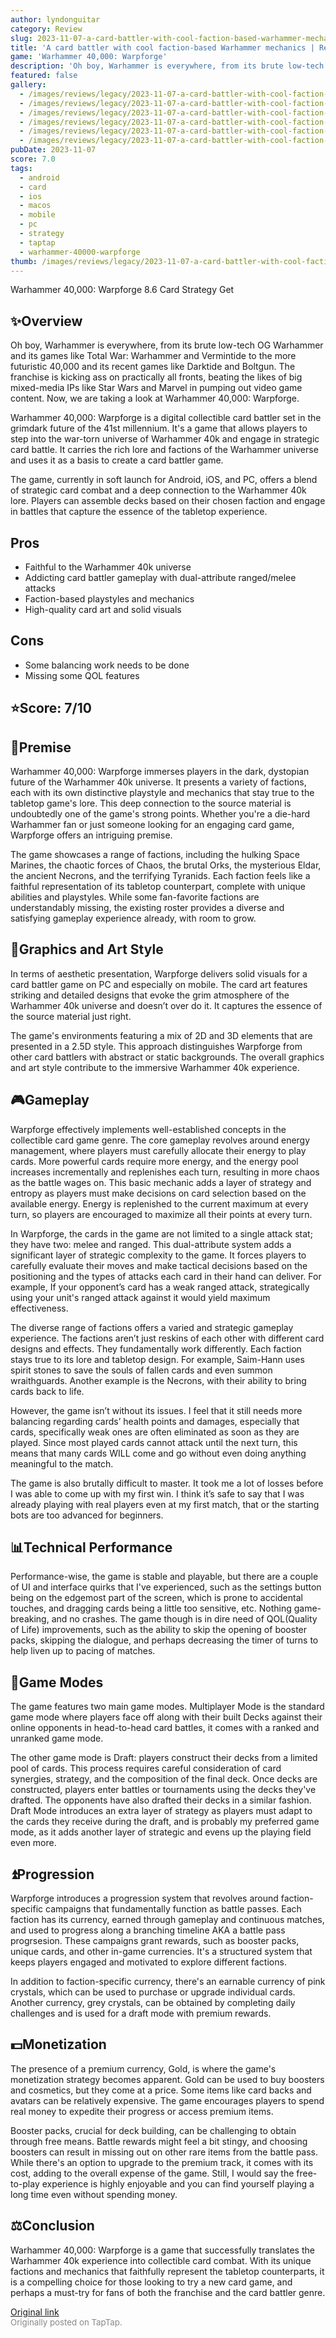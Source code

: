 ```yaml
---
author: lyndonguitar
category: Review
slug: 2023-11-07-a-card-battler-with-cool-faction-based-warhammer-mechanics-review-warhammer-40000-warp
title: 'A card battler with cool faction-based Warhammer mechanics | Review - Warhammer 40,000: Warpforge'
game: 'Warhammer 40,000: Warpforge'
description: 'Oh boy, Warhammer is everywhere, from its brute low-tech OG Warhammer and its games like Total War: Warhammer and Vermintide to the more futuristic 40,000 and its recent games like Darktide and Boltgun. The franchise is kicking ass on practically all fronts, beating the likes of big mixed-media IPs like Star Wars and Marvel in pumping out video game content. Now, we are taking a look at Warhammer 40,000: Warpforge.'
featured: false
gallery:
  - /images/reviews/legacy/2023-11-07-a-card-battler-with-cool-faction-based-warhammer-mechanics--review---warhammer-40000-warp-0.avif
  - /images/reviews/legacy/2023-11-07-a-card-battler-with-cool-faction-based-warhammer-mechanics--review---warhammer-40000-warp-1.avif
  - /images/reviews/legacy/2023-11-07-a-card-battler-with-cool-faction-based-warhammer-mechanics--review---warhammer-40000-warp-2.avif
  - /images/reviews/legacy/2023-11-07-a-card-battler-with-cool-faction-based-warhammer-mechanics--review---warhammer-40000-warp-3.avif
  - /images/reviews/legacy/2023-11-07-a-card-battler-with-cool-faction-based-warhammer-mechanics--review---warhammer-40000-warp-4.avif
  - /images/reviews/legacy/2023-11-07-a-card-battler-with-cool-faction-based-warhammer-mechanics--review---warhammer-40000-warp-5.avif
pubDate: 2023-11-07
score: 7.0
tags:
  - android
  - card
  - ios
  - macos
  - mobile
  - pc
  - strategy
  - taptap
  - warhammer-40000-warpforge
thumb: /images/reviews/legacy/2023-11-07-a-card-battler-with-cool-faction-based-warhammer-mechanics--review---warhammer-40000-warp-0.avif
---
```


Warhammer 40,000: Warpforge
8.6
Card
Strategy
Get


## ✨Overview

Oh boy, Warhammer is everywhere, from its brute low-tech OG Warhammer and its games like Total War: Warhammer and Vermintide to the more futuristic 40,000 and its recent games like Darktide and Boltgun. The franchise is kicking ass on practically all fronts, beating the likes of big mixed-media IPs like Star Wars and Marvel in pumping out video game content. Now, we are taking a look at Warhammer 40,000: Warpforge.

Warhammer 40,000: Warpforge is a digital collectible card battler set in the grimdark future of the 41st millennium. It's a game that allows players to step into the war-torn universe of Warhammer 40k and engage in strategic card battle. It carries the rich lore and factions of the Warhammer universe and uses it as a basis to create a card battler game.

The game, currently in soft launch for Android, iOS, and PC, offers a blend of strategic card combat and a deep connection to the Warhammer 40k lore. Players can assemble decks based on their chosen faction and engage in battles that capture the essence of the tabletop experience.




## Pros
- Faithful to the Warhammer 40k universe
- Addicting card battler gameplay with dual-attribute ranged/melee attacks
- Faction-based playstyles and mechanics
- High-quality card art and solid visuals





## Cons
- Some balancing work needs to be done
- Missing some QOL features



## ⭐️Score: 7/10


## 📖Premise

Warhammer 40,000: Warpforge immerses players in the dark, dystopian future of the Warhammer 40k universe. It presents a variety of factions, each with its own distinctive playstyle and mechanics that stay true to the tabletop game's lore. This deep connection to the source material is undoubtedly one of the game's strong points. Whether you're a die-hard Warhammer fan or just someone looking for an engaging card game, Warpforge offers an intriguing premise.

The game showcases a range of factions, including the hulking Space Marines, the chaotic forces of Chaos, the brutal Orks, the mysterious Eldar, the ancient Necrons, and the terrifying Tyranids. Each faction feels like a faithful representation of its tabletop counterpart, complete with unique abilities and playstyles. While some fan-favorite factions are understandably missing, the existing roster provides a diverse and satisfying gameplay experience already, with room to grow.


## 🎨Graphics and Art Style

In terms of aesthetic presentation, Warpforge delivers solid visuals for a card battler game on PC and especially on mobile. The card art features striking and detailed designs that evoke the grim atmosphere of the Warhammer 40k universe and doesn’t over do it. It captures the essence of the source material just right.

The game's environments featuring a mix of 2D and 3D elements that are presented in a 2.5D style. This approach distinguishes Warpforge from other card battlers with abstract or static backgrounds. The overall graphics and art style contribute to the immersive Warhammer 40k experience.


## 🎮Gameplay

Warpforge effectively implements well-established concepts in the collectible card game genre. The core gameplay revolves around energy management, where players must carefully allocate their energy to play cards. More powerful cards require more energy, and the energy pool increases incrementally and replenishes each turn, resulting in more chaos as the battle wages on. This basic mechanic adds a layer of strategy and entropy as players must make decisions on card selection based on the available energy. Energy is replenished to the current maximum at every turn, so players are encouraged to maximize all their points at every turn.

In Warpforge, the cards in the game are not limited to a single attack stat; they have two: melee and ranged. This dual-attribute system adds a significant layer of strategic complexity to the game. It forces players to carefully evaluate their moves and make tactical decisions based on the positioning and the types of attacks each card in their hand can deliver. For example, If your opponent’s card has a weak ranged attack, strategically using your unit's ranged attack against it would yield maximum effectiveness.

The diverse range of factions offers a varied and strategic gameplay experience. The factions aren’t just reskins of each other with different card designs and effects. They fundamentally work differently. Each faction stays true to its lore and tabletop design. For example, Saim-Hann uses spirit stones to save the souls of fallen cards and even summon wraithguards. Another example is the Necrons, with their ability to bring cards back to life.

However, the game isn’t without its issues. I feel that it still needs more balancing regarding cards’ health points and damages, especially that cards, specifically weak ones are often eliminated as soon as they are played. Since most played cards cannot attack until the next turn, this means that many cards WILL come and go without even doing anything meaningful to the match.

The game is also brutally difficult to master. It took me a lot of losses before I was able to come up with my first win. I think it’s safe to say that I was already playing with real players even at my first match, that or the starting bots are too advanced for beginners.


## 📊Technical Performance

Performance-wise, the game is stable and playable, but there are a couple of UI and interface quirks that I've experienced, such as the settings button being on the edgemost part of the screen, which is prone to accidental touches, and dragging cards being a little too sensitive, etc. Nothing game-breaking, and no crashes. The game though is in dire need of QOL(Quality of Life) improvements, such as the ability to skip the opening of booster packs, skipping the dialogue, and perhaps decreasing the timer of turns to help liven up to pacing of matches.


## 📜Game Modes

The game features two main game modes. Multiplayer Mode is the standard game mode where players face off along with their built Decks against their online opponents in head-to-head card battles, it comes with a ranked and unranked game mode.

The other game mode is Draft: players construct their decks from a limited pool of cards. This process requires careful consideration of card synergies, strategy, and the composition of the final deck. Once decks are constructed, players enter battles or tournaments using the decks they've drafted. The opponents have also drafted their decks in a similar fashion. Draft Mode introduces an extra layer of strategy as players must adapt to the cards they receive during the draft, and is probably my preferred game mode, as it adds another layer of strategic and evens up the playing field even more.


## ⏫Progression

Warpforge introduces a progression system that revolves around faction-specific campaigns that fundamentally function as battle passes. Each faction has its currency, earned through gameplay and continuous matches, and used to progress along a branching timeline AKA a battle pass progrsesion. These campaigns grant rewards, such as booster packs, unique cards, and other in-game currencies. It's a structured system that keeps players engaged and motivated to explore different factions.

In addition to faction-specific currency, there's an earnable currency of pink crystals, which can be used to purchase or upgrade individual cards. Another currency, grey crystals, can be obtained by completing daily challenges and is used for a draft mode with premium rewards.


## 💵Monetization

The presence of a premium currency, Gold, is where the game's monetization strategy becomes apparent. Gold can be used to buy boosters and cosmetics, but they come at a price. Some items like card backs and avatars can be relatively expensive. The game encourages players to spend real money to expedite their progress or access premium items.

Booster packs, crucial for deck building, can be challenging to obtain through free means. Battle rewards might feel a bit stingy, and choosing boosters can result in missing out on other rare items from the battle pass. While there's an option to upgrade to the premium track, it comes with its cost, adding to the overall expense of the game. Still, I would say the free-to-play experience is highly enjoyable and you can find yourself playing a long time even without spending money.


## ⚖️Conclusion

Warhammer 40,000: Warpforge is a game that successfully translates the Warhammer 40k experience into collectible card combat. With its unique factions and mechanics that faithfully represent the tabletop counterparts, it is a compelling choice for those looking to try a new card game, and perhaps a must-try for fans of both the franchise and the card battler genre.

[Original link](https://www.taptap.io/post/6517710)<br><span style="font-size: 0.95em; color: #888;">Originally posted on TapTap.</span>